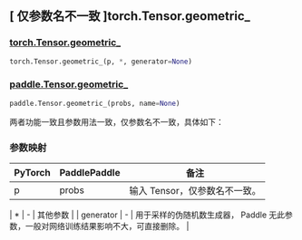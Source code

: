 ## [ 仅参数名不一致 ]torch.Tensor.geometric_

### [torch.Tensor.geometric_](https://pytorch.org/docs/stable/generated/torch.Tensor.geometric_.html)

```python
torch.Tensor.geometric_(p, *, generator=None)
```

### [paddle.Tensor.geometric_](https://www.paddlepaddle.org.cn/documentation/docs/zh/develop/api/paddle/Tensor_cn.html)

```python
paddle.Tensor.geometric_(probs, name=None)
```

两者功能一致且参数用法一致，仅参数名不一致，具体如下：

### 参数映射

| PyTorch | PaddlePaddle | 备注                          |
| ------- | ------------ | ----------------------------- |
| p   | probs            | 输入 Tensor，仅参数名不一致。 |

| *         | -            | 其他参数                                                                             |
| generator | -            | 用于采样的伪随机数生成器， Paddle 无此参数，一般对网络训练结果影响不大，可直接删除。 |